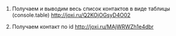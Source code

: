 1. Получаем и выводим весь список контактов в виде таблицы (console.table)
   http://joxi.ru/Q2KOjOGsyD4O02

2. Получаем контакт по id
   http://joxi.ru/MAjWRWZh1e4dbr
